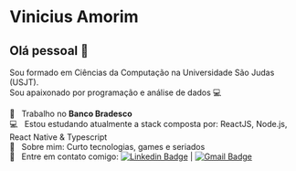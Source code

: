 # Vinicius Amorim

## Olá pessoal 👋
Sou formado em Ciências da Computação na Universidade São Judas (USJT). <br/>
Sou apaixonado por programação e análise de dados :computer:

 :bank:  &nbsp; Trabalho no **Banco Bradesco**
 <br/> :computer: &nbsp; Estou estudando atualmente a stack composta por: ReactJS, Node.js, React Native & Typescript
 <br/> 💬  &nbsp; Sobre mim: Curto tecnologias, games e seriados
 <br/> :email: &nbsp; Entre em contato comigo: [![Linkedin Badge](<https://img.shields.io/badge/-ViniciusAmorim-blue?style=flat-square&logo=Linkedin&logoColor=white&link=https://www.linkedin.com/in/vinicius-amorim-6505/>)](<https://www.linkedin.com/in/vinicius-amorim-6505/>) 
| 
[![Gmail Badge](<https://img.shields.io/badge/-vinicius.cco10@gmail.com-c14438?style=flat-square&logo=Gmail&logoColor=white&link=mailto:vinicius.cco10@gmail.com>)](<mailto:vinicius.cco10@gmail.com>)
